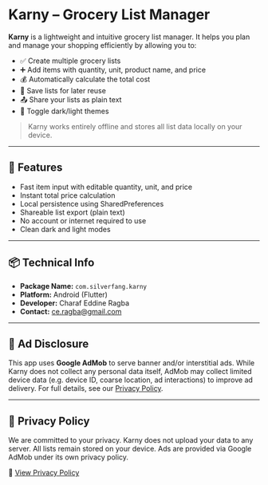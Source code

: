 # Karny – Grocery List Manager

**Karny** is a lightweight and intuitive grocery list manager. It helps you plan and manage your shopping efficiently by allowing you to:

- ✅ Create multiple grocery lists
- ➕ Add items with quantity, unit, product name, and price
- 💰 Automatically calculate the total cost
- 💾 Save lists for later reuse
- 📤 Share your lists as plain text
- 🌙 Toggle dark/light themes

> Karny works entirely offline and stores all list data locally on your device.

---

## 📲 Features

- Fast item input with editable quantity, unit, and price
- Instant total price calculation
- Local persistence using SharedPreferences
- Shareable list export (plain text)
- No account or internet required to use
- Clean dark and light modes

---

## 📦 Technical Info

- **Package Name:** `com.silverfang.karny`
- **Platform:** Android (Flutter)
- **Developer:** Charaf Eddine Ragba
- **Contact:** [ce.ragba@gmail.com](mailto:ce.ragba@gmail.com)

---

## 📢 Ad Disclosure

This app uses **Google AdMob** to serve banner and/or interstitial ads. While Karny does not collect any personal data itself, AdMob may collect limited device data (e.g. device ID, coarse location, ad interactions) to improve ad delivery. For full details, see our [Privacy Policy](https://xsharaf.github.io/karny/privacy_policy.html).

---

## 🔐 Privacy Policy

We are committed to your privacy. Karny does not upload your data to any server. All lists remain stored on your device. Ads are provided via Google AdMob under its own privacy policy.

🔗 [View Privacy Policy](https://xsharaf.github.io/karny/privacy_policy.html)


